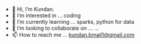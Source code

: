 - 👋 Hi, I’m Kundan.
- 👀 I’m interested in ... coding
- 🌱 I’m currently learning ... sparks, python for data
- 💞️ I’m looking to collaborate on ... ...
- 📫 How to reach me ... kundan.bmail1@gmail.com

<!---
kbmail1/kbmail1 is a ✨ special ✨ repository because its `README.md` (this file) appears on your GitHub profile.
You can click the Preview link to take a look at your changes.
--->
